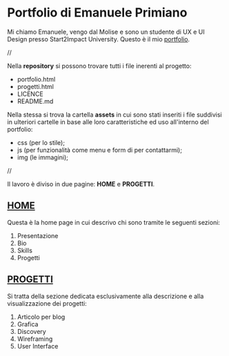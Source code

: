 <h1>Portfolio di Emanuele Primiano</h1>


Mi chiamo Emanuele, vengo dal Molise e sono un studente di UX e UI Design presso Start2Impact University. Questo è il mio <a href="https://emanueleprimiano.github.io/portfolio.html">portfolio</a>.

//

Nella <b>repository</b> si possono trovare tutti i file inerenti al progetto:
- portfolio.html
- progetti.html
- LICENCE
- README.md

Nella stessa si trova la cartella <b>assets</b> in cui sono stati inseriti i file suddivisi in ulteriori cartelle in base alle loro caratteristiche ed uso all'interno del portfolio:
- css (per lo stile);
- js (per funzionalità come menu e form di per contattarmi);
- img (le immagini);

//

Il lavoro è diviso in due pagine: <b>HOME</b> e <b>PROGETTI</b>.

<h2><a href="https://emanueleprimiano.github.io/portfolio.html">HOME</a></h2>


Questa è la home page in cui descrivo chi sono tramite le seguenti sezioni:
 1. Presentazione
 2. Bio
 3. Skills
 4. Progetti

 

<h2><a href="https://emanueleprimiano.github.io/progetti.html">PROGETTI</a></h2>

Si tratta della sezione dedicata esclusivamente alla descrizione e alla visualizzazione dei progetti:
1. Articolo per blog
2. Grafica
3. Discovery
4. Wireframing
5. User Interface
